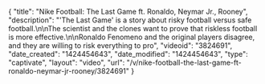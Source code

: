 {
    "title": "Nike Football: The Last Game ft. Ronaldo, Neymar Jr., Rooney",
    "description": "'The Last Game' is a story about risky football versus safe football.\n\nThe scientist and the clones want to prove that riskless football is more effective.\n\nRonaldo Fenomeno and the original players disagree, and they are willing to risk everything to pro",
    "videoid": "3824691",
    "date_created": "1424454643",
    "date_modified": "1424454643",
    "type": "captivate",
    "layout": "video",
    "url": "\/v\/nike-football-the-last-game-ft-ronaldo-neymar-jr-rooney\/3824691"
}
